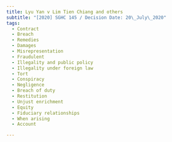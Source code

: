 ```yaml
---
title: Lyu Yan v Lim Tien Chiang and others
subtitle: "[2020] SGHC 145 / Decision Date: 20\_July\_2020"
tags:
  - Contract
  - Breach
  - Remedies
  - Damages
  - Misrepresentation
  - Fraudulent
  - Illegality and public policy
  - Illegality under foreign law
  - Tort
  - Conspiracy
  - Negligence
  - Breach of duty
  - Restitution
  - Unjust enrichment
  - Equity
  - Fiduciary relationships
  - When arising
  - Account

---
```

